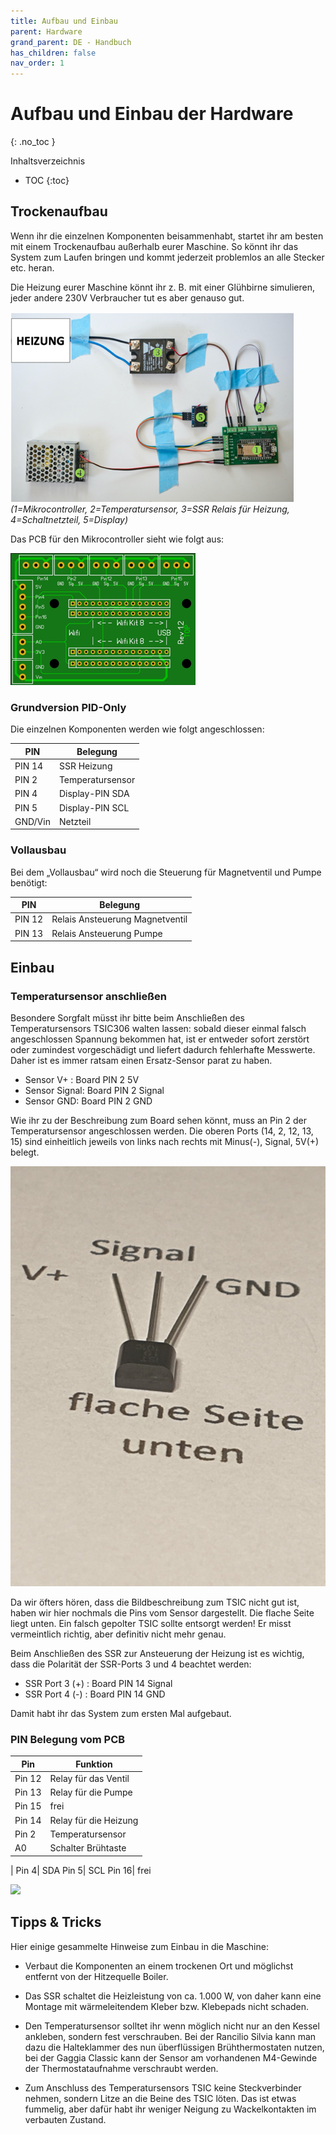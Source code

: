 ```yaml
---
title: Aufbau und Einbau
parent: Hardware
grand_parent: DE - Handbuch
has_children: false
nav_order: 1
---
```


# Aufbau und Einbau der Hardware
{: .no_toc }

Inhaltsverzeichnis

* TOC
{:toc}

## Trockenaufbau

Wenn ihr die einzelnen Komponenten beisammenhabt, startet ihr am besten mit einem Trockenaufbau außerhalb eurer Maschine. So könnt ihr das System zum Laufen bringen und kommt jederzeit problemlos an alle Stecker etc. heran.

Die Heizung eurer Maschine könnt ihr z. B. mit einer Glühbirne simulieren, jeder andere 230V Verbraucher tut es aber genauso gut.

![Trockenaufbau](../../img/trockenaufbau.png)
*(1=Mikrocontroller, 2=Temperatursensor, 3=SSR Relais für Heizung, 4=Schaltnetzteil, 5=Display)*

Das PCB für den Mikrocontroller sieht wie folgt aus:

![PCB](../../img/image-3.png)


###  Grundversion PID-Only

Die einzelnen Komponenten werden wie folgt angeschlossen:

PIN | Belegung
-|-
PIN 14 | SSR Heizung     
PIN 2 | Temperatursensor
PIN 4 | Display-PIN SDA
PIN 5 | Display-PIN SCL
GND/Vin | Netzteil

### Vollausbau

Bei dem „Vollausbau“ wird noch die Steuerung für Magnetventil und Pumpe benötigt:

PIN | Belegung
-|-
PIN 12 | Relais Ansteuerung Magnetventil
PIN 13 | Relais Ansteuerung Pumpe

## Einbau

### Temperatursensor anschließen

Besondere Sorgfalt müsst ihr bitte beim Anschließen des Temperatursensors TSIC306 walten lassen: sobald dieser einmal falsch angeschlossen Spannung bekommen hat, ist er entweder sofort zerstört oder zumindest vorgeschädigt und liefert dadurch fehlerhafte Messwerte. Daher ist es immer ratsam einen Ersatz-Sensor parat zu haben.

* Sensor V+ : Board PIN 2 5V
* Sensor Signal: Board PIN 2 Signal
* Sensor GND:  Board PIN 2 GND

Wie ihr zu der Beschreibung zum Board sehen könnt, muss an Pin 2 der Temperatursensor angeschlossen werden. Die oberen Ports (14, 2, 12, 13, 15) sind einheitlich jeweils von links nach rechts mit Minus(-), Signal, 5V(+) belegt.

![TSIC Sensor](../../img/20200503_223844-scaled.jpg)

Da wir öfters hören, dass die Bildbeschreibung zum TSIC nicht gut ist, haben wir hier nochmals die Pins vom Sensor dargestellt. Die flache Seite liegt unten. Ein falsch gepolter TSIC sollte entsorgt werden! Er misst vermeintlich richtig, aber definitiv nicht mehr genau.

Beim Anschließen des SSR zur Ansteuerung der Heizung ist es wichtig, dass die Polarität der SSR-Ports 3 und 4 beachtet werden:

* SSR Port 3 (+) : Board PIN 14 Signal
* SSR Port 4 (-) : Board PIN 14 GND

Damit habt ihr das System zum ersten Mal aufgebaut.

### PIN Belegung vom PCB

Pin|Funktion
-|-
Pin 12| Relay für das Ventil
Pin 13| Relay für die Pumpe
Pin 15| frei
Pin 14| Relay für die Heizung
Pin 2| Temperatursensor
A0| Schalter Brühtaste
|
Pin 4| SDA
Pin 5| SCL
Pin 16| frei

![](../../img/Screenshot-at-M%C3%A4rz-10-20-53-04.png)

## Tipps & Tricks

Hier einige gesammelte Hinweise zum Einbau in die Maschine:

* Verbaut die Komponenten an einem trockenen Ort und möglichst entfernt von der Hitzequelle Boiler.

* Das SSR schaltet die Heizleistung von ca. 1.000 W, von daher kann eine Montage mit wärmeleitendem Kleber bzw. Klebepads nicht schaden.

*  Den Temperatursensor solltet ihr wenn möglich nicht nur an den Kessel ankleben, sondern fest verschrauben. Bei der Rancilio Silvia kann man dazu die Halteklammer des nun überflüssigen Brühthermostaten nutzen, bei der Gaggia Classic kann der Sensor am vorhandenen M4-Gewinde der Thermostataufnahme verschraubt werden.

* Zum Anschluss des Temperatursensors TSIC keine Steckverbinder nehmen, sondern Litze an die Beine des TSIC löten. Das ist etwas fummelig, aber dafür habt ihr weniger Neigung zu Wackelkontakten im verbauten Zustand.

